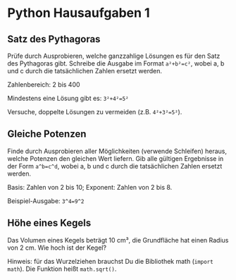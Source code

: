 # Python Hausaufgaben 1

## Satz des Pythagoras

Prüfe durch Ausprobieren, welche ganzzahlige Lösungen es für den Satz des Pythagoras gibt. Schreibe die Ausgabe im Format `a²+b²=c²`, wobei a, b und c durch die tatsächlichen Zahlen ersetzt werden.

Zahlenbereich: 2 bis 400

Mindestens eine Lösung gibt es: `3²+4²=5²`

Versuche, doppelte Lösungen zu vermeiden (z.B. `4²+3²=5²`).

## Gleiche Potenzen

Finde durch Ausprobieren aller Möglichkeiten (verwende Schleifen) heraus, welche Potenzen den gleichen Wert liefern. Gib alle gültigen Ergebnisse in der Form `a^b=c^d`, wobei a, b und c durch die tatsächlichen Zahlen ersetzt werden.

Basis: Zahlen von 2 bis 10; Exponent: Zahlen von 2 bis 8.

Beispiel-Ausgabe: `3^4=9^2`

## Höhe eines Kegels

Das Volumen eines Kegels beträgt 10 cm³, die Grundfläche hat einen Radius von 2 cm. Wie hoch ist der Kegel?

Hinweis: für das Wurzelziehen brauchst Du die Bibliothek math (`import math`). Die Funktion heißt `math.sqrt()`.

